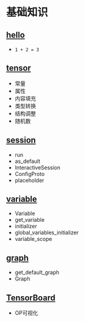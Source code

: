 # 基础知识

## [hello](hello.py)

- `1 + 2 = 3`

## [tensor](tensor.py)

- 常量
- 属性
- 内容填充
- 类型转换
- 结构调整
- 随机数

## [session](session.py)

- run
- as_default
- InteractiveSession
- ConfigProto
- placeholder

## [variable](variable.py)

- Variable
- get_variable
- initializer
- global_variables_initializer
- variable_scope

## [graph](graph.py)

- get_default_graph
- Graph

## [TensorBoard](board.py)

- OP可视化